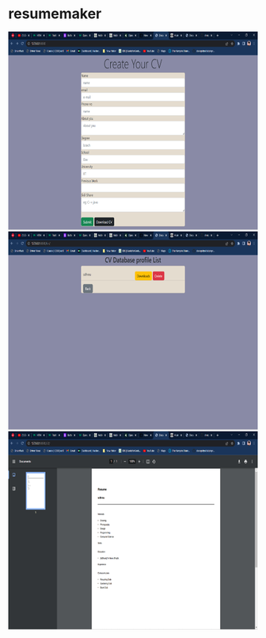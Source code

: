 # resumemaker
<img src="screenshot/Screenshot (12).png" width="800" height="400">
<img src="screenshot/Screenshot (19).png" width="800" height="400">
<img src="screenshot/Screenshot (21).png" width="800" height="400">
